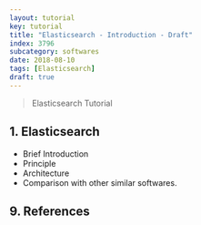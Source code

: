 ```yaml
---
layout: tutorial
key: tutorial
title: "Elasticsearch - Introduction - Draft"
index: 3796
subcategory: softwares
date: 2018-08-10
tags: [Elasticsearch]
draft: true
---
```


> Elasticsearch Tutorial

## 1. Elasticsearch
* Brief Introduction
* Principle
* Architecture
* Comparison with other similar softwares.


## 9. References
